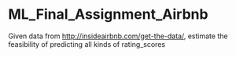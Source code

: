 # ML_Final_Assignment_Airbnb
Given data from http://insideairbnb.com/get-the-data/, estimate the feasibility of predicting all kinds of rating_scores
